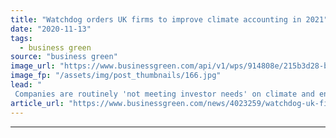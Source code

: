 ```yaml
---
title: "Watchdog orders UK firms to improve climate accounting in 2021"
date: "2020-11-13"
tags: 
  - business green
source: "business green"
image_url: "https://www.businessgreen.com/api/v1/wps/914808e/215b3d28-b963-4d1f-89a3-9e883e6440c1/2/auditing-iStock-1201937153-Credit-Ivan-balvan-185x114.jpg"
image_fp: "/assets/img/post_thumbnails/166.jpg"
lead: "
 Companies are routinely 'not meeting investor needs' on climate and environmental data in annual reports, Financial Reporting Council warns ..."
article_url: "https://www.businessgreen.com/news/4023259/watchdog-uk-firms-improve-climate-accounting-2021"
---
```


---
